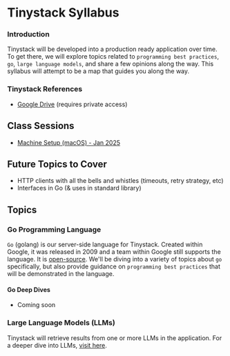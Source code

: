 # Tinystack Syllabus

### Introduction

Tinystack will be developed into a production ready application over time. To get there, we will explore topics related to `programming best practices`, `go`, `large language models`, and share a few opinions along the way. This syllabus will attempt to be a map that guides you along the way. 

### Tinystack References
- [Google Drive](https://drive.google.com/drive/folders/1kcZHY6ijdvrYeCjwDW6RBtpn4pxtU1f6) (requires private access)

## Class Sessions

- [Machine Setup (macOS) - Jan 2025](/docs/syllabus/Machine_Setup_macos.md)

## Future Topics to Cover
- HTTP clients with all the bells and whistles (timeouts, retry strategy, etc)
- Interfaces in Go (& uses in standard library)

## Topics

### Go Programming Language
`Go` (golang) is our server-side language for Tinystack. Created within Google, it was released in 2009 and a team within Google still supports the language. It is [open-source](https://go.googlesource.com/go). We'll be diving into a variety of topics about `go` specifically, but also provide guidance on `programming best practices` that will be demonstrated in the language.

#### Go Deep Dives
- Coming soon

### Large Language Models (LLMs) 

Tinystack will retrieve results from one or more LLMs in the application. For a deeper dive into LLMs, [visit here](/docs/syllabus/Large_Language_Models.md).
